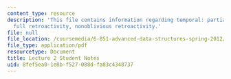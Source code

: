 ```yaml
---
content_type: resource
description: 'This file contains information regarding temporal: partial retroactivity,
  full retroactivity, nonoblivious retroactivity.'
file: null
file_location: /coursemedia/6-851-advanced-data-structures-spring-2012/8fef5ea01e8bf527088dfa83c4348737_MIT6_851S12_L2.pdf
file_type: application/pdf
resourcetype: Document
title: Lecture 2 Student Notes
uid: 8fef5ea0-1e8b-f527-088d-fa83c4348737
---
```


